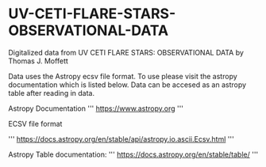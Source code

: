 # UV-CETI-FLARE-STARS-OBSERVATIONAL-DATA
Digitalized data from UV CETI FLARE STARS: OBSERVATIONAL DATA by Thomas J. Moffett

Data uses the Astropy ecsv file format. To use please visit the astropy documentation which is listed below. Data can be accesed as an astropy table after reading in data. 

Astropy Documentation
'''
https://www.astropy.org
'''

ECSV file format

'''
https://docs.astropy.org/en/stable/api/astropy.io.ascii.Ecsv.html
'''

Astropy Table documentation:
'''
https://docs.astropy.org/en/stable/table/
'''
